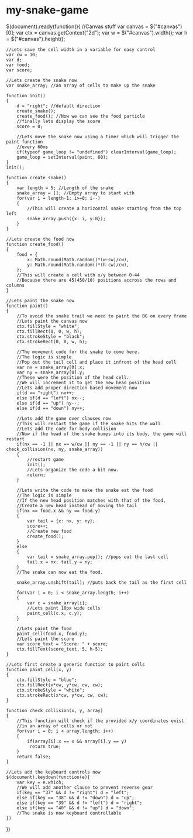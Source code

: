 # my-snake-game
$(document).ready(function(){
	//Canvas stuff
	var canvas = $("#canvas")[0];
	var ctx = canvas.getContext("2d");
	var w = $("#canvas").width();
	var h = $("#canvas").height();
	
	//Lets save the cell width in a variable for easy control
	var cw = 10;
	var d;
	var food;
	var score;
	
	//Lets create the snake now
	var snake_array; //an array of cells to make up the snake
	
	function init()
	{
		d = "right"; //default direction
		create_snake();
		create_food(); //Now we can see the food particle
		//finally lets display the score
		score = 0;
		
		//Lets move the snake now using a timer which will trigger the paint function
		//every 60ms
		if(typeof game_loop != "undefined") clearInterval(game_loop);
		game_loop = setInterval(paint, 60);
	}
	init();
	
	function create_snake()
	{
		var length = 5; //Length of the snake
		snake_array = []; //Empty array to start with
		for(var i = length-1; i>=0; i--)
		{
			//This will create a horizontal snake starting from the top left
			snake_array.push({x: i, y:0});
		}
	}
	
	//Lets create the food now
	function create_food()
	{
		food = {
			x: Math.round(Math.random()*(w-cw)/cw), 
			y: Math.round(Math.random()*(h-cw)/cw), 
		};
		//This will create a cell with x/y between 0-44
		//Because there are 45(450/10) positions accross the rows and columns
	}
	
	//Lets paint the snake now
	function paint()
	{
		//To avoid the snake trail we need to paint the BG on every frame
		//Lets paint the canvas now
		ctx.fillStyle = "white";
		ctx.fillRect(0, 0, w, h);
		ctx.strokeStyle = "black";
		ctx.strokeRect(0, 0, w, h);
		
		//The movement code for the snake to come here.
		//The logic is simple
		//Pop out the tail cell and place it infront of the head cell
		var nx = snake_array[0].x;
		var ny = snake_array[0].y;
		//These were the position of the head cell.
		//We will increment it to get the new head position
		//Lets add proper direction based movement now
		if(d == "right") nx++;
		else if(d == "left") nx--;
		else if(d == "up") ny--;
		else if(d == "down") ny++;
		
		//Lets add the game over clauses now
		//This will restart the game if the snake hits the wall
		//Lets add the code for body collision
		//Now if the head of the snake bumps into its body, the game will restart
		if(nx == -1 || nx == w/cw || ny == -1 || ny == h/cw || check_collision(nx, ny, snake_array))
		{
			//restart game
			init();
			//Lets organize the code a bit now.
			return;
		}
		
		//Lets write the code to make the snake eat the food
		//The logic is simple
		//If the new head position matches with that of the food,
		//Create a new head instead of moving the tail
		if(nx == food.x && ny == food.y)
		{
			var tail = {x: nx, y: ny};
			score++;
			//Create new food
			create_food();
		}
		else
		{
			var tail = snake_array.pop(); //pops out the last cell
			tail.x = nx; tail.y = ny;
		}
		//The snake can now eat the food.
		
		snake_array.unshift(tail); //puts back the tail as the first cell
		
		for(var i = 0; i < snake_array.length; i++)
		{
			var c = snake_array[i];
			//Lets paint 10px wide cells
			paint_cell(c.x, c.y);
		}
		
		//Lets paint the food
		paint_cell(food.x, food.y);
		//Lets paint the score
		var score_text = "Score: " + score;
		ctx.fillText(score_text, 5, h-5);
	}
	
	//Lets first create a generic function to paint cells
	function paint_cell(x, y)
	{
		ctx.fillStyle = "blue";
		ctx.fillRect(x*cw, y*cw, cw, cw);
		ctx.strokeStyle = "white";
		ctx.strokeRect(x*cw, y*cw, cw, cw);
	}
	
	function check_collision(x, y, array)
	{
		//This function will check if the provided x/y coordinates exist
		//in an array of cells or not
		for(var i = 0; i < array.length; i++)
		{
			if(array[i].x == x && array[i].y == y)
			 return true;
		}
		return false;
	}
	
	//Lets add the keyboard controls now
	$(document).keydown(function(e){
		var key = e.which;
		//We will add another clause to prevent reverse gear
		if(key == "37" && d != "right") d = "left";
		else if(key == "38" && d != "down") d = "up";
		else if(key == "39" && d != "left") d = "right";
		else if(key == "40" && d != "up") d = "down";
		//The snake is now keyboard controllable
	})
	
	
	
	
	
	
	
})
